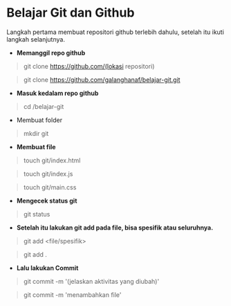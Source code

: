 # Belajar Git dan Github
Langkah pertama membuat repositori github terlebih dahulu, setelah itu ikuti langkah selanjutnya.

- **Memanggil repo github**
>git clone https://github.com/(lokasi repositori)

>git clone https://github.com/galanghanaf/belajar-git.git

- **Masuk kedalam repo github**
>cd /belajar-git
- Membuat folder
>mkdir git

- **Membuat file**
>touch git/index.html

>touch git/index.js

>touch git/main.css

- **Mengecek status git**
>git status

- **Setelah itu lakukan git add pada file, bisa spesifik atau seluruhnya.**
>git add <file/spesifik>

>git add .

- **Lalu lakukan Commit**
>git commit -m '(jelaskan aktivitas yang diubah)'

>git commit -m 'menambahkan file'